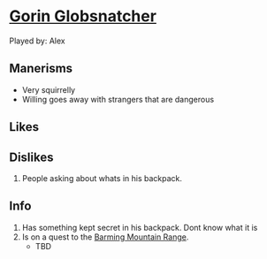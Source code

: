 # [Gorin Globsnatcher](/D%26D/VampireWithThomas/People/PCs/Gorin%20Globsnatcher.md)

Played by: Alex

## Manerisms

- Very squirrelly
- Willing goes away with strangers that are dangerous

## Likes

## Dislikes

1. People asking about whats in his backpack.

## Info

1. Has something kept secret in his backpack. Dont know what it is
2. Is on a quest to the [Barming Mountain Range](/D%26D/VampireWithThomas/Places/Lands/Barming%20Mountain%20Range.md).
   - TBD
